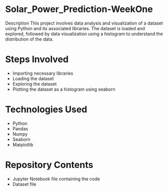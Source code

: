 # Solar_Power_Prediction-WeekOne
Description
This project involves data analysis and visualization of a dataset using Python and its associated libraries. The dataset is loaded and explored, followed by data visualization using a histogram to understand the distribution of the data.

# Steps Involved
- Importing necessary libraries
- Loading the dataset
- Exploring the dataset
- Plotting the dataset as a histogram using seaborn

# Technologies Used
- Python
- Pandas
- Numpy
- Seaborn
- Matplotlib

# Repository Contents
- Jupyter Notebook file containing the code
- Dataset file 
